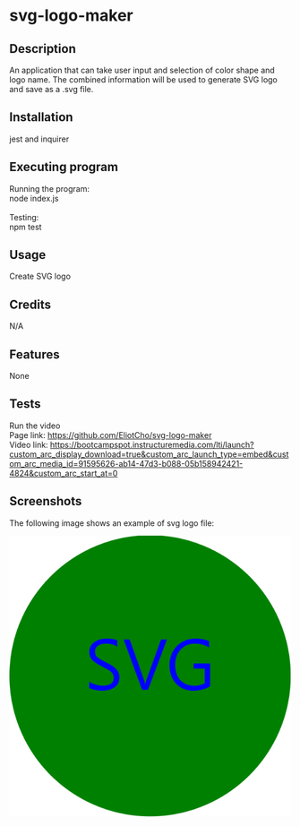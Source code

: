 # svg-logo-maker

## Description

An application that can take user input and selection of color shape and logo name. The combined information will be used to generate SVG logo and save as a .svg file.

## Installation

jest and inquirer

## Executing program

Running the program:\
node index.js\
<br>
Testing:\
npm test

## Usage

Create SVG logo

## Credits

N/A

## Features

None

## Tests

Run the video\
Page link: https://github.com/EliotCho/svg-logo-maker
<br>
Video link: https://bootcampspot.instructuremedia.com/lti/launch?custom_arc_display_download=true&custom_arc_launch_type=embed&custom_arc_media_id=91595626-ab14-47d3-b088-05b158942421-4824&custom_arc_start_at=0
## Screenshots

The following image shows an example of svg logo file:

![Example of the svg logo](./examples/logo.png)
